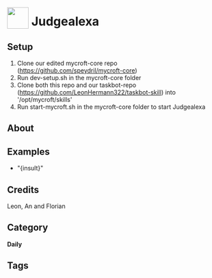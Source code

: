 # <img src="https://raw.githack.com/FortAwesome/Font-Awesome/master/svgs/solid/robot.svg" card_color="#22A7F0" width="50" height="50" style="vertical-align:bottom"/> Judgealexa

## Setup
1. Clone our edited mycroft-core repo (https://github.com/speydril/mycroft-core)
2. Run dev-setup.sh in the mycroft-core folder
3. Clone both this repo and our taskbot-repo (https://github.com/LeonHermann322/taskbot-skill) into '/opt/mycroft/skills'
4. Run start-mycroft.sh in the mycroft-core folder to start Judgealexa

## About

## Examples

- "{insult}"

## Credits

Leon, An and Florian

## Category

**Daily**

## Tags
